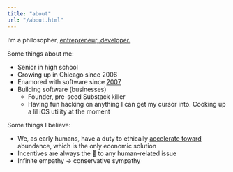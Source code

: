 ```yaml
---
title: "about"
url: "/about.html"
---
```


I’m a philosopher, [entrepreneur, developer.](https://nat.org)

Some things about me:

- Senior in high school
- Growing up in Chicago since 2006
- Enamored with software since [2007](https://en.wikipedia.org/wiki/IPhone)
- Building software (businesses)
  - Founder, pre-seed Substack killer
  - Having fun hacking on anything I can get my cursor into. Cooking up a lil iOS utility at the moment

Some things I believe:

- We, as early humans, have a duty to ethically [accelerate toward](https://beff.substack.com/p/notes-on-eacc-principles-and-tenets) abundance, which is the only economic solution
- Incentives are always the 🔑 to any human-related issue
- Infinite empathy → conservative sympathy
